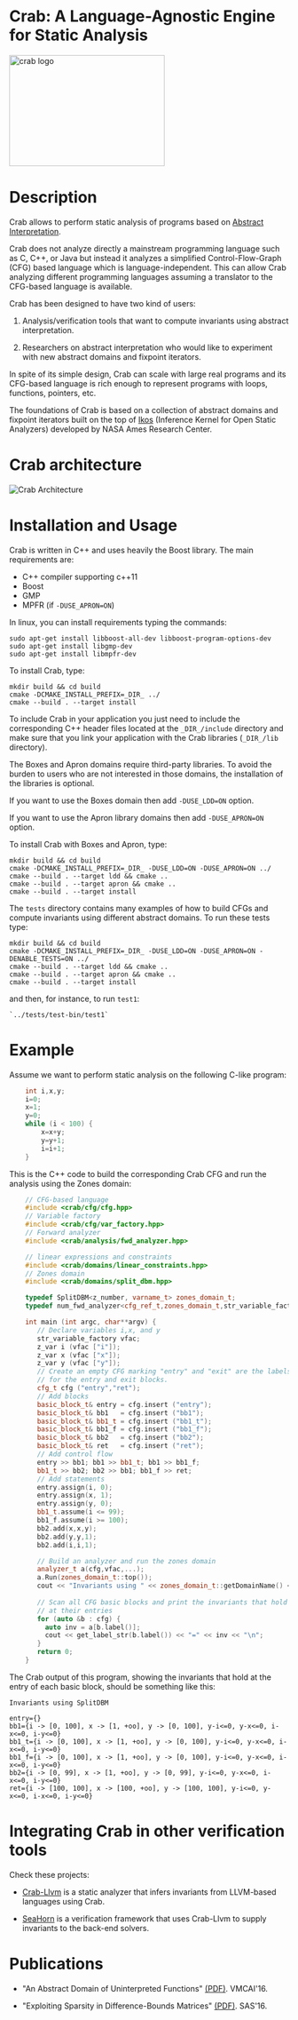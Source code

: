 # Crab: A Language-Agnostic Engine for Static Analysis #

<img src="http://i.imgur.com/IDKhq5h.png" alt="crab logo" width=280 height=200 />

# Description #

Crab allows to perform static analysis of programs based on
[Abstract Interpretation](https://en.wikipedia.org/wiki/Abstract_interpretation).

Crab does not analyze directly a mainstream programming language such as
C, C++, or Java but instead it analyzes a simplified
Control-Flow-Graph (CFG) based language which is
language-independent. This can allow Crab analyzing different
programming languages assuming a translator to the CFG-based language
is available.

Crab has been designed to have two kind of users:

1.  Analysis/verification tools that want to compute invariants using
    abstract interpretation.

2.  Researchers on abstract interpretation who would like to
    experiment with new abstract domains and fixpoint iterators.

In spite of its simple design, Crab can scale with large real programs
and its CFG-based language is rich enough to represent programs with
loops, functions, pointers, etc.

The foundations of Crab is based on a collection of abstract domains
and fixpoint iterators built on the top of
[Ikos](http://ti.arc.nasa.gov/opensource/ikos/) (Inference Kernel for
Open Static Analyzers) developed by NASA Ames Research Center.

# Crab architecture #

![Crab Architecture](https://github.com/caballa/crab/blob/master/Crab_arch.jpg?raw=true "Crab Architecture")

# Installation and Usage #

Crab is written in C++ and uses heavily the Boost library. The main
requirements are:

- C++ compiler supporting c++11
- Boost
- GMP 
- MPFR (if `-DUSE_APRON=ON`)

In linux, you can install requirements typing the commands:

	sudo apt-get install libboost-all-dev libboost-program-options-dev
    sudo apt-get install libgmp-dev
    sudo apt-get install libmpfr-dev	

To install Crab, type:

	mkdir build && cd build
    cmake -DCMAKE_INSTALL_PREFIX=_DIR_ ../
    cmake --build . --target install 

To include Crab in your application you just need to include the
corresponding C++ header files located at the `_DIR_/include`
directory and make sure that you link your application with the Crab
libraries (`_DIR_/lib` directory).

The Boxes and Apron domains require third-party libraries. To avoid
the burden to users who are not interested in those domains, the
installation of the libraries is optional.

If you want to use the Boxes domain then add `-DUSE_LDD=ON` option.

If you want to use the Apron library domains then add `-DUSE_APRON=ON` option.

To install Crab with Boxes and Apron, type:

	mkdir build && cd build
    cmake -DCMAKE_INSTALL_PREFIX=_DIR_ -DUSE_LDD=ON -DUSE_APRON=ON ../
	cmake --build . --target ldd && cmake ..
	cmake --build . --target apron && cmake ..	
    cmake --build . --target install 	

The `tests` directory contains many examples of how to build CFGs and
compute invariants using different abstract domains. To run these tests
type:

	mkdir build && cd build
    cmake -DCMAKE_INSTALL_PREFIX=_DIR_ -DUSE_LDD=ON -DUSE_APRON=ON -DENABLE_TESTS=ON ../
	cmake --build . --target ldd && cmake ..
	cmake --build . --target apron && cmake ..	
    cmake --build . --target install 	

and then, for instance, to run `test1`:

    `../tests/test-bin/test1`

# Example #

Assume we want to perform static analysis on the following C-like
program:

```c
    int i,x,y;
	i=0;
	x=1;
	y=0;
	while (i < 100) {
		x=x+y;
		y=y+1;
		i=i+1;
	}	 
``` 

This is the C++ code to build the corresponding Crab CFG and run the
analysis using the Zones domain:

```c++
    // CFG-based language
    #include <crab/cfg/cfg.hpp>
    // Variable factory	
    #include <crab/cfg/var_factory.hpp>
    // Forward analyzer	
    #include <crab/analysis/fwd_analyzer.hpp>

    // linear expressions and constraints
    #include <crab/domains/linear_constraints.hpp>
    // Zones domain
    #include <crab/domains/split_dbm.hpp>

    typedef SplitDBM<z_number, varname_t> zones_domain_t;
    typedef num_fwd_analyzer<cfg_ref_t,zones_domain_t,str_variable_factory>::type analyzer_t;

    int main (int argc, char**argv) {
       // Declare variables i,x, and y
       str_variable_factory vfac;	
       z_var i (vfac ["i"]);
       z_var x (vfac ["x"]);
       z_var y (vfac ["y"]);
       // Create an empty CFG marking "entry" and "exit" are the labels
       // for the entry and exit blocks.
       cfg_t cfg ("entry","ret");
       // Add blocks
       basic_block_t& entry = cfg.insert ("entry");
       basic_block_t& bb1   = cfg.insert ("bb1");
       basic_block_t& bb1_t = cfg.insert ("bb1_t");
       basic_block_t& bb1_f = cfg.insert ("bb1_f");
       basic_block_t& bb2   = cfg.insert ("bb2");
       basic_block_t& ret   = cfg.insert ("ret");
       // Add control flow 
       entry >> bb1; bb1 >> bb1_t; bb1 >> bb1_f;
       bb1_t >> bb2; bb2 >> bb1; bb1_f >> ret;
       // Add statements
       entry.assign(i, 0);
       entry.assign(x, 1);
       entry.assign(y, 0);
       bb1_t.assume(i <= 99);
       bb1_f.assume(i >= 100);
       bb2.add(x,x,y);
       bb2.add(y,y,1);
       bb2.add(i,i,1);

       // Build an analyzer and run the zones domain
       analyzer_t a(cfg,vfac,...);
       a.Run(zones_domain_t::top());
       cout << "Invariants using " << zones_domain_t::getDomainName() << "\n";
	
       // Scan all CFG basic blocks and print the invariants that hold
       // at their entries
       for (auto &b : cfg) {
         auto inv = a[b.label()];
         cout << get_label_str(b.label()) << "=" << inv << "\n";
       }
	   return 0;
    }
```

The Crab output of this program, showing the invariants that hold at
the entry of each basic block, should be something like this:

    Invariants using SplitDBM
	
	entry={}
	bb1={i -> [0, 100], x -> [1, +oo], y -> [0, 100], y-i<=0, y-x<=0, i-x<=0, i-y<=0}
    bb1_t={i -> [0, 100], x -> [1, +oo], y -> [0, 100], y-i<=0, y-x<=0, i-x<=0, i-y<=0}
    bb1_f={i -> [0, 100], x -> [1, +oo], y -> [0, 100], y-i<=0, y-x<=0, i-x<=0, i-y<=0}
    bb2={i -> [0, 99], x -> [1, +oo], y -> [0, 99], y-i<=0, y-x<=0, i-x<=0, i-y<=0}
	ret={i -> [100, 100], x -> [100, +oo], y -> [100, 100], y-i<=0, y-x<=0, i-x<=0, i-y<=0}

# Integrating Crab in other verification tools #

Check these projects:

- [Crab-Llvm](https://github.com/caballa/crab-llvm) is a static
analyzer that infers invariants from LLVM-based languages using Crab.

- [SeaHorn](https://github.com/seahorn) is a verification framework
that uses Crab-Llvm to supply invariants to the back-end solvers.

# Publications #

- "An Abstract Domain of Uninterpreted Functions" [(PDF)](http://www.clip.dia.fi.upm.es/~jorge/docs/terms-vmcai16.pdf). VMCAI'16.

- "Exploiting Sparsity in Difference-Bounds Matrices" [(PDF)](http://www.clip.dia.fi.upm.es/~jorge/docs/zones-SAS16.pdf). SAS'16.

